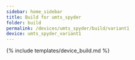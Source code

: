 ```yaml
---
sidebar: home_sidebar
title: Build for umts_spyder
folder: build
permalink: /devices/umts_spyder/build/variant1
device: umts_spyder_variant1
---
```

{% include templates/device_build.md %}
